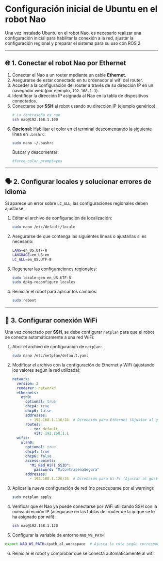# Configuración inicial de Ubuntu en el robot Nao 

Una vez instalado Ubuntu en el robot Nao, es necesario realizar una configuración inicial para habilitar la conexión a la red, ajustar la configuración regional y preparar el sistema para su uso con ROS 2.

---

## **🌐 1. Conectar el robot Nao por Ethernet**  

1. Conectar el Nao a un router mediante un cable **Ethernet**.
2. Asegurarse de estar conectado en tu ordenador al wifi del router.
3. Acceder a la configuración del router a través de su dirección IP en un navegador web (por ejemplo, `192.168.1.1`).  
4. Identificar la dirección IP asignada al Nao en la tabla de dispositivos conectados.  
5. Conectarse por **SSH** al robot usando su dirección IP (ejemplo genérico):  
   ```bash
   # La contraseña es nao
   ssh nao@192.168.1.100
   ```  
6. **Opcional:** Habilitar el color en el terminal descomentando la siguiente línea en `.bashrc`:  
   ```bash
   sudo nano ~/.bashrc
   ```  
   Buscar y descomentar:  
   ```bash
   #force_color_prompt=yes
   ```

---

## **🗣️ 2. Configurar locales y solucionar errores de idioma**  
Si aparece un error sobre `LC_ALL`, las configuraciones regionales deben ajustarse:

1. Editar el archivo de configuración de localización:  
   ```bash
   sudo nano /etc/default/locale
   ```
2. Asegurarse de que contenga las siguientes líneas o ajustarlas si es necesario:  
   ```bash
   LANG=en_US.UTF-8
   LANGUAGE=en_US:en
   LC_ALL=en_US.UTF-8
   ```  
3. Regenerar las configuraciones regionales:  
   ```bash
   sudo locale-gen en_US.UTF-8
   sudo dpkg-reconfigure locales
   ```  
4. Reiniciar el robot para aplicar los cambios:  
   ```bash
   sudo reboot
   ```

---

## **🛜 3. Configurar conexión WiFi**  
Una vez conectado por **SSH**, se debe configurar `netplan` para que el robot se conecte automáticamente a una red WiFi:

1. Abrir el archivo de configuración de `netplan`:  
   ```bash
   sudo nano /etc/netplan/default.yaml
   ```
2. Modificar el archivo con la configuración de Ethernet y WiFi (ajustando los valores según la red utilizada):  
   ```yaml
   network:
     version: 2
     renderer: networkd
     ethernets:
       eth0:
         optional: true
         dhcp4: true
         dhcp6: false
         addresses:
           - 192.168.1.110/24  # Dirección para Ethernet (Ajustar al gusto)
         routes:
           - to: default
             via: 192.168.1.1
     wifis:
       wlan0:
         optional: true
         dhcp4: true
         dhcp6: false
         access-points:
           "Mi_Red_WiFi_SSID":
             password: "MiContraseñaSegura"
         addresses:
           - 192.168.1.120/24  # Dirección para Wi-Fi (Ajustar al gusto)
   ```
3. Aplicar la nueva configuración de red (no preocuparse por el warning):  
   ```bash
   sudo netplan apply
   ```
4. Verificar que el Nao ya puede conectarse por WiFi utilizando SSH con la nueva dirección IP (asegurase en las tablas del router de la ip que se le ha asignado por wifi):
   ```bash
   ssh nao@192.168.1.120
   ```
5. Configurar la variable de entorno `NAO_WS_PATH`:
```bash
export NAO_WS_PATH=/path_al_workspace  # Ajusta la ruta según corresponda
```
6. Reiniciar el robot y comprobar que se conecta automáticamente al wifi.
